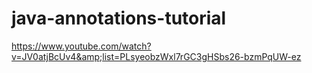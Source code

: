 # java-annotations-tutorial
https://www.youtube.com/watch?v=JV0atjBcUv4&amp;list=PLsyeobzWxl7rGC3gHSbs26-bzmPqUW-ez
